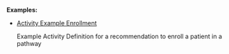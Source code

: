 **Examples:**

*  [Activity Example Enrollment](ActivityDefinition-activity-example-enrollment.html)

    Example Activity Definition for a recommendation to enroll a patient in a pathway